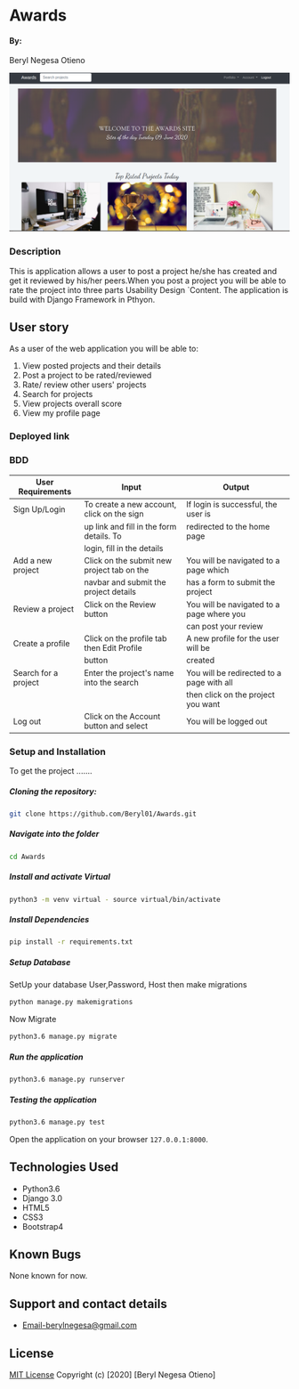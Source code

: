 # Awards
#### By:
Beryl Negesa Otieno

<img src="./pic.png">

### Description  
This is application allows a user to post a project he/she has created and get it reviewed by his/her peers.When you post a project you will be able to rate the project into three parts Usability Design `Content. The application is build with Django Framework in Pthyon.

## User story
As a user of the web application you will be able to:
1. View posted projects and their details
2. Post a project to be rated/reviewed
3. Rate/ review other users' projects
4. Search for projects 
5. View projects overall score
6. View my profile page

### Deployed link


### BDD
|        User Requirements                 |           Input                           |           Output                         |
|------------------------------------------|-------------------------------------------|------------------------------------------|
| Sign Up/Login                            | To create a new account, click on the sign| If login is successful, the user is      |
|                                          | up link and fill in the form details. To  | redirected to the home page              |
|                                          | login, fill in the details                |                                          |
| Add a new project                        | Click on the submit new project tab on the| You will be navigated to a page which    |
|                                          | navbar and submit the project details     | has a form to submit the project         |
| Review a project                         | Click on the Review button                | You will be navigated to a page where you|
|                                          |                                           | can post your review                     |
| Create a profile                         | Click on the profile tab then Edit Profile| A new profile for the user will be       |
|                                          | button                                    | created                                  |
| Search for a project                     | Enter the project's name into the search  | You will be redirected to a page with all||                                          | bar in the navbar                         | results matching your search. You can    |
|                                          |                                           | then click on the project you want       |
| Log out                                  | Click on the Account button and select    | You will be logged out                   ||                                          | log out                                   |                                          |

### Setup and Installation  
To get the project .......    
##### Cloning the repository:  
 ```bash 
git clone https://github.com/Beryl01/Awards.git
```
##### Navigate into the folder 
 ```bash 
cd Awards
```
##### Install and activate Virtual  
 ```bash 
python3 -m venv virtual - source virtual/bin/activate  
```  
##### Install Dependencies  
 ```bash 
pip install -r requirements.txt 
```  
##### Setup Database  
SetUp your database User,Password, Host then make migrations
 ```bash 
python manage.py makemigrations
 ``` 
 Now Migrate  
 ```bash 
python3.6 manage.py migrate 
```
##### Run the application  
 ```bash 
python3.6 manage.py runserver 
```  
##### Testing the application  
 ```bash 
python3.6 manage.py test 
```
Open the application on your browser `127.0.0.1:8000`.  
  
## Technologies Used
* Python3.6
* Django 3.0
* HTML5
* CSS3
* Bootstrap4
  
## Known Bugs
None known for now.

## Support and contact details
* Email-berylnegesa@gmail.com

## License
[MIT License](License.md)
Copyright (c) [2020] [Beryl Negesa Otieno]
</a>
